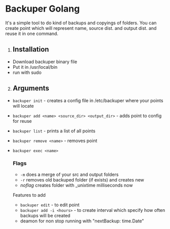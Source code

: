 # Backuper Golang 

It's a simple tool to do kind of backups and copyings of folders.
You can create point which will represent name, source dist. and output dist. and reuse it in one command.

1. ## Installation
 - Download backuper binary file
 - Put it in /usr/local/bin
 - run with sudo
2. ## Arguments
 - `backuper init` - creates a config file in /etc/backuper where your points will locate
 - `backuper add <name> <source_dir> <output_dir>` - adds point to config for reuse
 - `backuper list` - prints a list of all points
 - `backuper remove <name>` - removes point
 - `backuper exec <name>` 
    ### Flags
    - `-m` does a merge of your src and output folders
    - `-r` removes old backuped folder (if exists) and creates new
    - _noflag_ creates folder with _unixtime milliseconds now

    Features to add
    - `backuper edit` - to edit point
    - `backuper add -i <hours>` - to create interval which specify how often backups will be created
    - deamon for non stop running with "nextBackup: time.Date"
